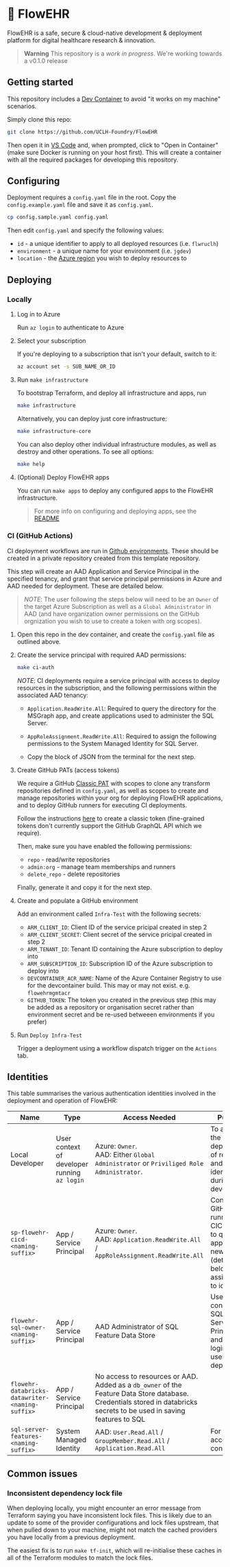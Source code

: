 # 🌺 FlowEHR
FlowEHR is a safe, secure &amp; cloud-native development &amp; deployment platform for digital healthcare research &amp; innovation.

> **Warning**
> This repository is a _work in progress_. We're working towards a v0.1.0 release


## Getting started

This repository includes a [Dev Container](https://code.visualstudio.com/docs/devcontainers/containers) to avoid "it works on my machine" scenarios. 

Simply clone this repo:

```bash
git clone https://github.com/UCLH-Foundry/FlowEHR
```
Then open it in [VS Code](https://code.visualstudio.com) and, when prompted, click to "Open in Container" (make sure Docker is running on your host first). This will create a container with all the required packages for developing this repository.

## Configuring

Deployment requires a `config.yaml` file in the root. Copy the `config.example.yaml` file and save it as `config.yaml`.

```bash
cp config.sample.yaml config.yaml
```

Then edit `config.yaml` and specify the following values:

- `id` - a unique identifier to apply to all deployed resources (i.e. `flwruclh`)
- `environment` - a unique name for your environment (i.e. `jgdev`)
- `location` - the [Azure region](https://azuretracks.com/2021/04/current-azure-region-names-reference/) you wish to deploy resources to

## Deploying
### Locally

1. Log in to Azure

    Run `az login` to authenticate to Azure

2. Select your subscription

    If you're deploying to a subscription that isn't your default, switch to it:

    ```bash
    az account set -s SUB_NAME_OR_ID
    ```

3. Run `make infrastructure`

    To bootstrap Terraform, and deploy all infrastructure and apps, run

    ```bash
    make infrastructure
    ```

    Alternatively, you can deploy just core infrastructure:

    ```bash
    make infrastructure-core
    ```

    You can also deploy other individual infrastructure modules, as well as destroy and other operations. To see all options:

    ```bash
    make help
    ```

4. (Optional) Deploy FlowEHR apps

    You can run `make apps` to deploy any configured apps to the FlowEHR infrastructure.

    > For more info on configuring and deploying apps, see the [README](./apps/README.md)


### CI (GitHub Actions)

CI deployment workflows are run in [Github environments](https://docs.github.com/en/actions/deployment/targeting-different-environments/using-environments-for-deployment). These should be created in a private repository created from this template repository.

This step will create an AAD Application and Service Principal in the specified tenancy, and grant that service principal permissions in Azure and AAD needed for deployment. These are detailed below. 

> _NOTE_: The user following the steps below will need to be an `Owner` of the target Azure Subscription as well as a `Global Administrator` in AAD (and have organization owner permissions on the GitHub orgnization you wish to use to create a token with org scopes).

1. Open this repo in the dev container, and create the `config.yaml` file as outlined above.

2. Create the service principal with required AAD permissions: 

    ```bash
    make ci-auth
    ```

    _NOTE_: CI deployments require a service principal with access to deploy resources
    in the subscription, and the following permissions within the associated AAD tenancy:
    - `Application.ReadWrite.All`: Required to query the directory for the MSGraph app, and create applications used to administer the SQL Server.   
    - `AppRoleAssignment.ReadWrite.All`: Required to assign the following permissions to the System Managed Identity for SQL Server. 

    - Copy the block of JSON from the terminal for the next step.

3. Create GitHub PATs (access tokens)

    We require a GitHub [Classic PAT](https://docs.github.com/en/authentication/keeping-your-account-and-data-secure/creating-a-personal-access-token#personal-access-tokens-classic) with scopes to clone any transform repositories defined in `config.yaml`, as well as scopes to create and manage repositories within your org for deploying FlowEHR applications, and to deploy GitHub runners for executing CI deployments.

    Follow the instructions [here](https://docs.github.com/en/authentication/keeping-your-account-and-data-secure/creating-a-personal-access-token#personal-access-tokens-classic) to create a classic token (fine-grained tokens don't currently support the GitHub GraphQL API which we require).

    Then, make sure you have enabled the following permissions:

    - `repo` - read/write repositories
    - `admin:org` - manage team memberships and runners
    - `delete_repo` - delete repositories

    Finally, generate it and copy it for the next step.

3. Create and populate a GitHub environment

    Add an environment called `Infra-Test` with the following secrets:

    - `ARM_CLIENT_ID`: Client ID of the service pricipal created in step 2
    - `ARM_CLIENT_SECRET`: Client secret of the service pricipal created in step 2
    - `ARM_TENANT_ID`: Tenant ID containing the Azure subscription to deploy into
    - `ARM_SUBSCRIPTION_ID`: Subscription ID of the Azure subscription to deploy into
    - `DEVCONTAINER_ACR_NAME`: Name of the Azure Container Registry to use for the devcontainer build. This may or may not exist. e.g. `flowehrmgmtacr`
    - `GITHUB_TOKEN`: The token you created in the previous step (this may be added as a repository or organisation secret rather than environment secret and be re-used betweeen environments if you prefer)

4. Run `Deploy Infra-Test`

    Trigger a deployment using a workflow dispatch trigger on the `Actions` tab.

## Identities

This table summarises the various authentication identities involved in the deployment and operation of FlowEHR:

| Name | Type | Access Needed | Purpose |
|--|--|--|--|
| Local Developer | User context of developer running `az login` | Azure: `Owner`. <br/> AAD: Either `Global Administrator` or `Priviliged Role Administrator`. | To automate the deployment of resources and identities during development |
| `sp-flowehr-cicd-<naming-suffix>` | App / Service Principal | Azure: `Owner`. <br/>AAD: `Application.ReadWrite.All` / `AppRoleAssignment.ReadWrite.All` | Context for GitHub runner for CICD. Needs to query apps, create new apps (detailed below), and assign roles to identities |
| `flowehr-sql-owner-<naming-suffix>` | App / Service Principal | AAD Administrator of SQL Feature Data Store | Used to connect to SQL as a Service Principal, and create logins + users during deployment |
| `flowehr-databricks-datawriter-<naming-suffix>` | App / Service Principal | No access to resources or AAD. Added as a `db_owner` of the Feature Data Store database. Credentials stored in databricks secrets to be used in saving features to SQL |
| `sql-server-features-<naming-suffix>` | System Managed Identity | AAD: `User.Read.All` / `GroupMember.Read.All` / `Application.Read.All` | For SQL to accept AAD connections |

## Common issues

### Inconsistent dependency lock file

When deploying locally, you might encounter an error message from Terraform saying you have inconsistent lock files. This is likely due to an update to some of the provider configurations and lock files upstream, that when pulled down to your machine, might not match the cached providers you have locally from a previous deployment.

The easiest fix is to run `make tf-init`, which will re-initialise these caches in all of the Terraform modules to match the lock files.
